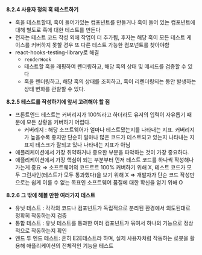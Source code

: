 **8.2.4 사용자 정의 훅 테스트하기**

- 훅을 테스트할때, 훅이 들어가있는 컴포넌트를 만들거나 훅이 들어 있는 컴포넌트에 대해 별도로 훅에 대한 테스트를 만든다
- 전자는 테스트 코드 작성 외에 작업이 더 추가됨, 후자는 해당 훅이 모든 테스트 케이스를 커버하지 못할 경우 또 다른 테스트 가능한 컴포넌트를 찾아야함
- react-hooks-testing-library로 해결
  - `renderHook`
  - 테스트할 훅을 래핑하여 렌더링하고, 해당 훅의 상태 및 메서드를 검증할 수 있다
  - 훅을 렌더링하고, 해당 훅의 상태를 조회하고, 훅이 리렌더링되는 동안 발생하는 상태 변화를 관찰할 수 있다.

**8.2.5 테스트를 작성하기에 앞서 고려해야 할 점**

- 프론트엔드 테스트는 커버리지가 100%라고 하더라도 유저의 입력이 자유롭기 때문에 모든 상황을 커버하기 어렵다.
  - 커버리지 : 해당 소프트웨어가 얼마나 테스트됐는지를 나타내는 지표. 커버리지가 높을수록 좋지만 단순히 얼마나 많은 코드가 테스트되고 있는지 나타내는 지표지 테스크가 잘되고 있나 나타내는 지표가 아님
- 애플리케이션에서 가장 취약하거나 중요한 부분을 파악하는 것이 가장 중요하다.
- 애플리케이션에서 가장 핵심이 되는 부분부터 먼저 테스트 코드를 하나씩 작성해나가는게 중요
  ⇒ 소프트웨어의 코드르르 100% 커버하기 위해 X, 테스트 코드가 모두 그린사인(테스트가 모두 통과했다)을 보기 위해 X
  ⇒ 개발자가 단순 코드 작성만으로는 쉽게 이룰 수 없는 목표인 소프트웨어 품질에 대한 확신을 얻기 위해 O

**8.2.6 그 밖에 해볼 만한 여러가지 테스트**

- 유닛 테스트 : 각각의 코드나 컴포넌트가 독립적으로 분리된 환경에서 의도된대로 정확히 작동하는지 검증
- 통합 테스트 : 유닛 테스트를 통과한 여러 컴포넌트가 묶여서 하나의 기능으로 정상적으로 작동하는지 확인
- 엔드 투 엔드 테스트: 흔히 E2E테스트라 하며, 실제 사용자처럼 작동하는 로봇을 활용해 애플리케이션의 전체적인 기능을 테스트
